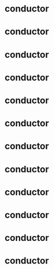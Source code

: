 #
#
# conductor
# conductor
# conductor
# conductor
# conductor
# conductor
# conductor
# conductor
# conductor
# conductor
# conductor
# conductor
